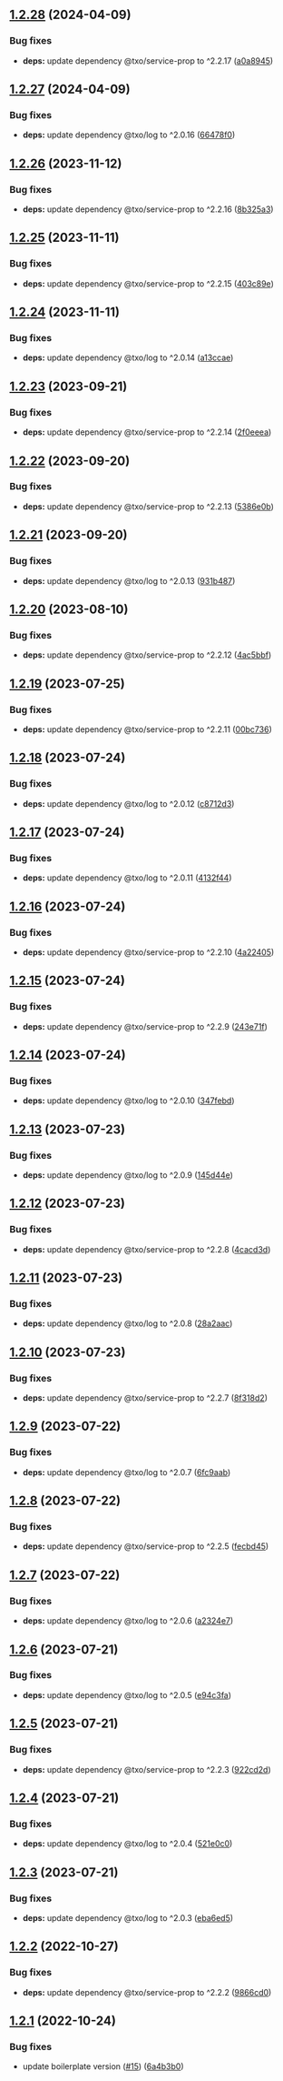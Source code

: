## [1.2.28](https://github.com/technology-studio/service-error-handler-react-peer/compare/v1.2.27...v1.2.28) (2024-04-09)


### Bug fixes

* **deps:** update dependency @txo/service-prop to ^2.2.17 ([a0a8945](https://github.com/technology-studio/service-error-handler-react-peer/commit/a0a8945e015347381597cc73e701b6984f4787c0))

## [1.2.27](https://github.com/technology-studio/service-error-handler-react-peer/compare/v1.2.26...v1.2.27) (2024-04-09)


### Bug fixes

* **deps:** update dependency @txo/log to ^2.0.16 ([66478f0](https://github.com/technology-studio/service-error-handler-react-peer/commit/66478f0ea1eb22dd6d2bb75cf95b08f6fcc7c7bd))

## [1.2.26](https://github.com/technology-studio/service-error-handler-react-peer/compare/v1.2.25...v1.2.26) (2023-11-12)


### Bug fixes

* **deps:** update dependency @txo/service-prop to ^2.2.16 ([8b325a3](https://github.com/technology-studio/service-error-handler-react-peer/commit/8b325a34365d994b0b831d332120be002b4842d7))

## [1.2.25](https://github.com/technology-studio/service-error-handler-react-peer/compare/v1.2.24...v1.2.25) (2023-11-11)


### Bug fixes

* **deps:** update dependency @txo/service-prop to ^2.2.15 ([403c89e](https://github.com/technology-studio/service-error-handler-react-peer/commit/403c89e8243cf08778f371be9d0f73cea644b90e))

## [1.2.24](https://github.com/technology-studio/service-error-handler-react-peer/compare/v1.2.23...v1.2.24) (2023-11-11)


### Bug fixes

* **deps:** update dependency @txo/log to ^2.0.14 ([a13ccae](https://github.com/technology-studio/service-error-handler-react-peer/commit/a13ccae7176bc046c752f31c289f314fa25e2e30))

## [1.2.23](https://github.com/technology-studio/service-error-handler-react-peer/compare/v1.2.22...v1.2.23) (2023-09-21)


### Bug fixes

* **deps:** update dependency @txo/service-prop to ^2.2.14 ([2f0eeea](https://github.com/technology-studio/service-error-handler-react-peer/commit/2f0eeeab430e30bff2435597b69cac172707176a))

## [1.2.22](https://github.com/technology-studio/service-error-handler-react-peer/compare/v1.2.21...v1.2.22) (2023-09-20)


### Bug fixes

* **deps:** update dependency @txo/service-prop to ^2.2.13 ([5386e0b](https://github.com/technology-studio/service-error-handler-react-peer/commit/5386e0bbf0eae4849918de2d7afe0e3278aa1db7))

## [1.2.21](https://github.com/technology-studio/service-error-handler-react-peer/compare/v1.2.20...v1.2.21) (2023-09-20)


### Bug fixes

* **deps:** update dependency @txo/log to ^2.0.13 ([931b487](https://github.com/technology-studio/service-error-handler-react-peer/commit/931b487a2015117e35cd55958df3bb3aeee45d6f))

## [1.2.20](https://github.com/technology-studio/service-error-handler-react-peer/compare/v1.2.19...v1.2.20) (2023-08-10)


### Bug fixes

* **deps:** update dependency @txo/service-prop to ^2.2.12 ([4ac5bbf](https://github.com/technology-studio/service-error-handler-react-peer/commit/4ac5bbf232c8bb9de139a132c30978c6ec5f9016))

## [1.2.19](https://github.com/technology-studio/service-error-handler-react-peer/compare/v1.2.18...v1.2.19) (2023-07-25)


### Bug fixes

* **deps:** update dependency @txo/service-prop to ^2.2.11 ([00bc736](https://github.com/technology-studio/service-error-handler-react-peer/commit/00bc736a2d3d23f3b163efd582f6d08db18c06b1))

## [1.2.18](https://github.com/technology-studio/service-error-handler-react-peer/compare/v1.2.17...v1.2.18) (2023-07-24)


### Bug fixes

* **deps:** update dependency @txo/log to ^2.0.12 ([c8712d3](https://github.com/technology-studio/service-error-handler-react-peer/commit/c8712d3f1de1a2b39606aadd3384b7efaa292f92))

## [1.2.17](https://github.com/technology-studio/service-error-handler-react-peer/compare/v1.2.16...v1.2.17) (2023-07-24)


### Bug fixes

* **deps:** update dependency @txo/log to ^2.0.11 ([4132f44](https://github.com/technology-studio/service-error-handler-react-peer/commit/4132f447c47bc93bc894397f45913aaafc4e8dd1))

## [1.2.16](https://github.com/technology-studio/service-error-handler-react-peer/compare/v1.2.15...v1.2.16) (2023-07-24)


### Bug fixes

* **deps:** update dependency @txo/service-prop to ^2.2.10 ([4a22405](https://github.com/technology-studio/service-error-handler-react-peer/commit/4a22405c4f4fa5094365761e6756089ef7e600e9))

## [1.2.15](https://github.com/technology-studio/service-error-handler-react-peer/compare/v1.2.14...v1.2.15) (2023-07-24)


### Bug fixes

* **deps:** update dependency @txo/service-prop to ^2.2.9 ([243e71f](https://github.com/technology-studio/service-error-handler-react-peer/commit/243e71f8341fcdaf82d6d2af681b346d53c531cf))

## [1.2.14](https://github.com/technology-studio/service-error-handler-react-peer/compare/v1.2.13...v1.2.14) (2023-07-24)


### Bug fixes

* **deps:** update dependency @txo/log to ^2.0.10 ([347febd](https://github.com/technology-studio/service-error-handler-react-peer/commit/347febdcf9f341b95a31c739839f9a23a49c2b8e))

## [1.2.13](https://github.com/technology-studio/service-error-handler-react-peer/compare/v1.2.12...v1.2.13) (2023-07-23)


### Bug fixes

* **deps:** update dependency @txo/log to ^2.0.9 ([145d44e](https://github.com/technology-studio/service-error-handler-react-peer/commit/145d44e68a94a5c4410f985f7481a364b09dfe2f))

## [1.2.12](https://github.com/technology-studio/service-error-handler-react-peer/compare/v1.2.11...v1.2.12) (2023-07-23)


### Bug fixes

* **deps:** update dependency @txo/service-prop to ^2.2.8 ([4cacd3d](https://github.com/technology-studio/service-error-handler-react-peer/commit/4cacd3d43c7d086b77bee4d225b2dfc8bac9bbd8))

## [1.2.11](https://github.com/technology-studio/service-error-handler-react-peer/compare/v1.2.10...v1.2.11) (2023-07-23)


### Bug fixes

* **deps:** update dependency @txo/log to ^2.0.8 ([28a2aac](https://github.com/technology-studio/service-error-handler-react-peer/commit/28a2aac64b06fcf698f59d96e4de0e79e9c98f75))

## [1.2.10](https://github.com/technology-studio/service-error-handler-react-peer/compare/v1.2.9...v1.2.10) (2023-07-23)


### Bug fixes

* **deps:** update dependency @txo/service-prop to ^2.2.7 ([8f318d2](https://github.com/technology-studio/service-error-handler-react-peer/commit/8f318d270078cdf846e83b025d7834aaf29d07d6))

## [1.2.9](https://github.com/technology-studio/service-error-handler-react-peer/compare/v1.2.8...v1.2.9) (2023-07-22)


### Bug fixes

* **deps:** update dependency @txo/log to ^2.0.7 ([6fc9aab](https://github.com/technology-studio/service-error-handler-react-peer/commit/6fc9aab28fbb10d3247476685751009501c4db90))

## [1.2.8](https://github.com/technology-studio/service-error-handler-react-peer/compare/v1.2.7...v1.2.8) (2023-07-22)


### Bug fixes

* **deps:** update dependency @txo/service-prop to ^2.2.5 ([fecbd45](https://github.com/technology-studio/service-error-handler-react-peer/commit/fecbd4584a18cbe9d7921337ef63b804712b53a2))

## [1.2.7](https://github.com/technology-studio/service-error-handler-react-peer/compare/v1.2.6...v1.2.7) (2023-07-22)


### Bug fixes

* **deps:** update dependency @txo/log to ^2.0.6 ([a2324e7](https://github.com/technology-studio/service-error-handler-react-peer/commit/a2324e717d4610b44bd60e94f6818ea966fedfb1))

## [1.2.6](https://github.com/technology-studio/service-error-handler-react-peer/compare/v1.2.5...v1.2.6) (2023-07-21)


### Bug fixes

* **deps:** update dependency @txo/log to ^2.0.5 ([e94c3fa](https://github.com/technology-studio/service-error-handler-react-peer/commit/e94c3fa9a449eff92f6c0d540170b585da858741))

## [1.2.5](https://github.com/technology-studio/service-error-handler-react-peer/compare/v1.2.4...v1.2.5) (2023-07-21)


### Bug fixes

* **deps:** update dependency @txo/service-prop to ^2.2.3 ([922cd2d](https://github.com/technology-studio/service-error-handler-react-peer/commit/922cd2d24616eb83fb392c14d0022b186f7a2683))

## [1.2.4](https://github.com/technology-studio/service-error-handler-react-peer/compare/v1.2.3...v1.2.4) (2023-07-21)


### Bug fixes

* **deps:** update dependency @txo/log to ^2.0.4 ([521e0c0](https://github.com/technology-studio/service-error-handler-react-peer/commit/521e0c04789f62f4921154bc3400f6757bbdb0ac))

## [1.2.3](https://github.com/technology-studio/service-error-handler-react-peer/compare/v1.2.2...v1.2.3) (2023-07-21)


### Bug fixes

* **deps:** update dependency @txo/log to ^2.0.3 ([eba6ed5](https://github.com/technology-studio/service-error-handler-react-peer/commit/eba6ed5879abd9c22c1e44144736afb7566c1e57))

## [1.2.2](https://github.com/technology-studio/service-error-handler-react-peer/compare/v1.2.1...v1.2.2) (2022-10-27)


### Bug fixes

* **deps:** update dependency @txo/service-prop to ^2.2.2 ([9866cd0](https://github.com/technology-studio/service-error-handler-react-peer/commit/9866cd00124107afe254446ec5ff28a422fcfb9d))

## [1.2.1](https://github.com/technology-studio/service-error-handler-react-peer/compare/v1.2.0...v1.2.1) (2022-10-24)


### Bug fixes

* update boilerplate version ([#15](https://github.com/technology-studio/service-error-handler-react-peer/issues/15)) ([6a4b3b0](https://github.com/technology-studio/service-error-handler-react-peer/commit/6a4b3b0852dbb3cde24314f57075e2421fd47fbb))
